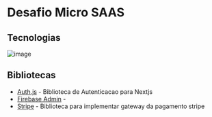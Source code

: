 # Desafio Micro SAAS


## Tecnologias 
![image](https://github.com/user-attachments/assets/2d7c09eb-b7e9-44e1-b6bd-67d3bf6cf4cc)

## Bibliotecas

* [Auth.js](https://authjs.dev/) - Biblioteca de Autenticacao para Nextjs
* [Firebase Admin](https://www.npmjs.com/package/firebase-admin) - 
* [Stripe](https://www.npmjs.com/package/stripe) - Biblioteca para implementar gateway da pagamento stripe